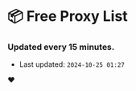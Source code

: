 # :package: Free Proxy List
### Updated every 15 minutes.

- Last updated: `2024-10-25 01:27`

:heart:
